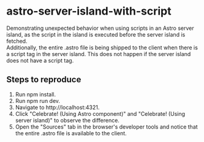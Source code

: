 # astro-server-island-with-script
Demonstrating unexpected behavior when using scripts in an Astro server island, as the script in the island is executed before the server island is fetched.\
Additionally, the entire .astro file is being shipped to the client when there is a script tag in the server island. This does not happen if the server island does not have a script tag.

## Steps to reproduce
1. Run npm install.
2. Run npm run dev.
3. Navigate to http://localhost:4321.
4. Click "Celebrate! (Using Astro component)" and "Celebrate! (Using server island)" to observe the difference.
5. Open the "Sources" tab in the browser's developer tools and notice that the entire .astro file is available to the client. 